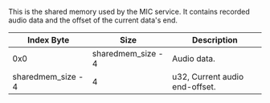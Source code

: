 This is the shared memory used by the MIC service. It contains recorded
audio data and the offset of the current data's end.

| Index Byte         | Size               | Description                    |
|--------------------|--------------------|--------------------------------|
| 0x0                | sharedmem_size - 4 | Audio data.                    |
| sharedmem_size - 4 | 4                  | u32, Current audio end-offset. |